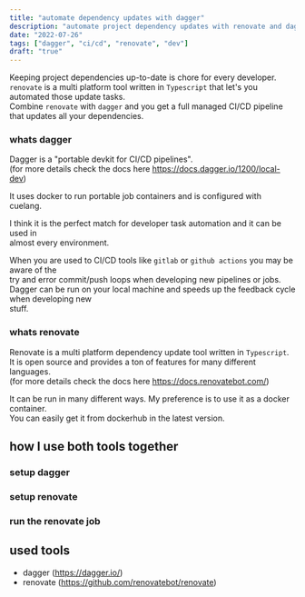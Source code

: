 ```yaml
---
title: "automate dependency updates with dagger"
description: "automate project dependency updates with renovate and dagger"
date: "2022-07-26"
tags: ["dagger", "ci/cd", "renovate", "dev"]
draft: "true"
---
```


Keeping project dependencies up-to-date is chore for every developer.\
`renovate` is a multi platform tool written in `Typescript` that let's you automated those update tasks.\
Combine `renovate` with `dagger` and you get a full managed CI/CD pipeline that updates all your dependencies.

### whats dagger

Dagger is a "portable devkit for CI/CD pipelines".\
(for more details check the docs here https://docs.dagger.io/1200/local-dev)

It uses docker to run portable job containers and is configured with cuelang.

I think it is the perfect match for developer task automation and it can be used in\
almost every environment.

When you are used to CI/CD tools like `gitlab` or `github actions` you may be aware of the\
try and error commit/push loops when developing new pipelines or jobs.\
Dagger can be run on your local machine and speeds up the feedback cycle when developing new\
stuff.

### whats renovate

Renovate is a multi platform dependency update tool written in `Typescript`.\
It is open source and provides a ton of features for many different languages.\
(for more details check the docs here https://docs.renovatebot.com/)

It can be run in many different ways. My preference is to use it as a docker container.\
You can easily get it from dockerhub in the latest version.

## how I use both tools together

### setup dagger

### setup renovate

### run the renovate job

## used tools

- dagger (https://dagger.io/)
- renovate (https://github.com/renovatebot/renovate)

